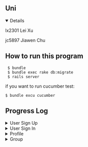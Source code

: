 ## Uni

<details open>

lx2301 Lei Xu

jc5897 Jiawen Chu
## How to run this program

```
 $ bundle
 $ bundle exec rake db:migrate                                      
 $ rails server
```

if you want to run cucumber test:

```
$ bundle excu cucumber
```

## Progress Log
</details>

<details >
<summary>User Sign Up</summary>
 <blockquote>
 <details >
  <summary>Done</summary>

 * Created a Users table in database using migration (new file "_create_users.rb" created in /db/migrate and I added few lines into it).
 Then followed normal steps to update schema
 ```
  $ rails g model User uni:string:index password:string uname:string (only run once)
  $ bundle exec rake db:migrate                                      
  $ rails server
 ```
 * Added signup method in movies_controller
 * Redefined create method in movies_controller to insert row into Users table
 * To see what's inside the table users
 ```
 $ rails db
 $ .headers on
 $ .mode columns    #(turn headers on and show database data in column mode )
 $ .table
 $ select * from users;
 ```
 * Added "gem 'bcrypt'" into Gemfile, remember to run 'bundle install' before deploy!
 * Password validation (confirm your password)
 * UNI cannot be null
 * Show error message use @user.errors on signup if user already exists <a href="https://stackoverflow.com/a/23975918/19843708">StackOverflow</a>
 * Wrote Cucumber and Rspec tests

  </details>
 
#### To DO(next iteration):
- [ ] Only validate password_confirmation field when needed(only when creating an account or changing password) (use has_secure_password and change column 'password' to 'password_digest')

</blockquote>
</details>

<details>
<summary>User Sign In</summary>
<blockquote>
 
#### Done
* Completed user signin funtion and password verification

#### To DO:
- [ ] Write Cucumber
- [ ] Write Rspec tests
`
</blockquote>
</details>

<details>
<summary>Profile</summary>
<blockquote>
 
#### Done
* Added six attributes to the Users table in database. (Run below six times and only run once) After the table is successfully built, it should not be run.
* Get User Id and use Update method to update user attributes in the database
* Create Course page and Profile page
* Link all pages together
* Write and Pass Cucumber and Rspec test
```
 $ rails g model AddLionmailToUser lionmail:string
 $ bundle exec rake db:migrate                                      
```
* Created a profile page

#### To DO (next iteration):
- [ ] Possible change the uni
- [ ] Possible do the checkbox rather than selection
- [ ] Check email format
- [ ] (If possible: only update fields that has input/ show original info when editing)
 </blockquote>
</details>

<details>
<summary>Group</summary>
 
#### To DO (next iteration):
- [ ] Can check this: <a href="https://dev.to/kjdowns/creating-a-user-login-system-ruby-on-rails-2kl2">StackOverflow</a> for checking uid of logged-in user
- [ ] Coverage for private user_params <a href="https://stackoverflow.com/questions/24292162/how-to-test-strong-params-with-rspec">How to test strong params with Rspec?</a>
 

 
</details>
